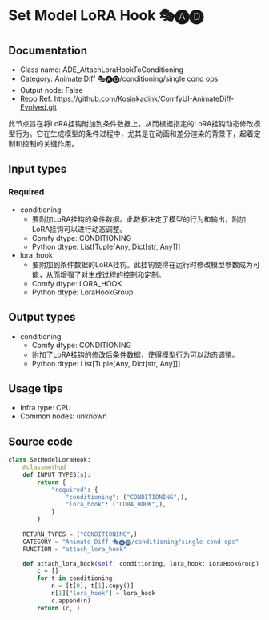 # Set Model LoRA Hook 🎭🅐🅓
## Documentation
- Class name: ADE_AttachLoraHookToConditioning
- Category: Animate Diff 🎭🅐🅓/conditioning/single cond ops
- Output node: False
- Repo Ref: https://github.com/Kosinkadink/ComfyUI-AnimateDiff-Evolved.git

此节点旨在将LoRA挂钩附加到条件数据上，从而根据指定的LoRA挂钩动态修改模型行为。它在生成模型的条件过程中，尤其是在动画和差分渲染的背景下，起着定制和控制的关键作用。

## Input types
### Required
- conditioning
    - 要附加LoRA挂钩的条件数据。此数据决定了模型的行为和输出，附加LoRA挂钩可以进行动态调整。
    - Comfy dtype: CONDITIONING
    - Python dtype: List[Tuple[Any, Dict[str, Any]]]
- lora_hook
    - 要附加到条件数据的LoRA挂钩。此挂钩使得在运行时修改模型参数成为可能，从而增强了对生成过程的控制和定制。
    - Comfy dtype: LORA_HOOK
    - Python dtype: LoraHookGroup

## Output types
- conditioning
    - Comfy dtype: CONDITIONING
    - 附加了LoRA挂钩的修改后条件数据，使得模型行为可以动态调整。
    - Python dtype: List[Tuple[Any, Dict[str, Any]]]

## Usage tips
- Infra type: CPU
- Common nodes: unknown

## Source code
```python
class SetModelLoraHook:
    @classmethod
    def INPUT_TYPES(s):
        return {
            "required": {
                "conditioning": ("CONDITIONING",),
                "lora_hook": ("LORA_HOOK",),
            }
        }
    
    RETURN_TYPES = ("CONDITIONING",)
    CATEGORY = "Animate Diff 🎭🅐🅓/conditioning/single cond ops"
    FUNCTION = "attach_lora_hook"

    def attach_lora_hook(self, conditioning, lora_hook: LoraHookGroup):
        c = []
        for t in conditioning:
            n = [t[0], t[1].copy()]
            n[1]["lora_hook"] = lora_hook
            c.append(n)
        return (c, )